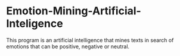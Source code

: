 # Emotion-Mining-Artificial-Inteligence
This program is an artificial intelligence that mines texts in search of emotions that can be positive, negative or neutral.
